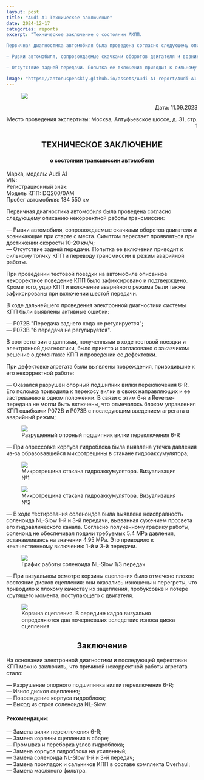 ```yaml
---
layout: post
title: "Audi A1 Техническое заключение"
date: 2024-12-17
categories: reports
excerpt: "Техническое заключение о состоянии АКПП.

Первичная диагностика автомобиля была проведена согласно следующему описанию некорректной работы трансмиссии:<br/>

— Рывки автомобиля, сопровождаемые скачками оборотов двигателя и возникающие при старте с места. Симптом перестает проявляться при достижении скорости 10-20 км/ч;<br/>

— Отсутствие задней передачи. Попытка ее включения приводит к сильному толчку КПП и переводу трансмиссии в режим аварийной работы.<br/>"

image: "https://antonuspenskiy.github.io/assets/Audi-A1-report/Audi-A1-car-photo.jpg"
---
```


<link rel="stylesheet" href="https://antonuspenskiy.github.io/assets/style.css">

<div class="article-container">

<figure>
  <img src="https://antonuspenskiy.github.io/assets/CTT-header.jpg">
</figure>

<p align="right">Дата: 11.09.2023</p>
<p align="right">Место проведения экспертизы: Москва, Алтуфьевское шоссе, д. 31, стр. 1</p>

<h2 align="center">ТЕХНИЧЕСКОЕ ЗАКЛЮЧЕНИЕ</h2>
<h4 align="center">о состоянии трансмиссии автомобиля</h4>


<p>
Марка, модель: Audi A1<br/>
VIN:<br/>
Регистрационный знак:<br/>
Модель КПП: DQ200/0AM<br/>
Пробег автомобиля: 184 550 км<br/>
</p>

<p>Первичная диагностика автомобиля была проведена согласно следующему описанию некорректной работы трансмиссии:</p>

<p>
— Рывки автомобиля, сопровождаемые скачками оборотов двигателя и возникающие при старте с места. Симптом перестает проявляться при достижении скорости 10-20 км/ч;<br/> 
— Отсутствие задней передачи. Попытка ее включения приводит к сильному толчку КПП и переводу трансмиссии в режим аварийной работы.<br/>
</p>

<p>При проведении тестовой поездки на автомобиле описанное некорректное поведение КПП было зафиксировано и подтверждено. Кроме того, удар КПП и включение аварийного режима были также зафиксированы при включении шестой передачи.</p>

<p>В ходе дальнейшего проведения электронной диагностики системы КПП были выявлены активные ошибки:</p>

<p>
— P072B "Передача заднего хода не регулируется";<br/>
— P073B "6 передача не регулируется".<br/>
</p>

<p>В соответствии с данными, полученными в ходе тестовой поездки и электронной диагностики, было принято и согласовано с заказчиком решение о демонтаже КПП и проведении ее дефектовки.</p>

<p>При дефектовке агрегата были выявлены повреждения, приводившие к его некорректной работе:</p>

<p>— Оказался разрушен опорный подшипник вилки переключения 6-R. Его поломка приводила к перекосу вилки в своих направляющих и ее застреванию в одном положении. В связи с этим 6-я и Reverse-передача не могли быть включены, что отмечалось блоком управления КПП ошибками P072B и P073B с последующим введением агрегата в аварийный режим;</p>

<figure>
  <img src="https://antonuspenskiy.github.io/assets/Audi-A1-report/Audi-A1-fork.jpg">
  <figcaption>Разрушенный опорный подшипник вилки переключения 6-R</figcaption>
</figure>

<p>— При опрессовке корпуса гидроблока была выявлена утечка давления из-за образовавшейся микротрещины в стакане гидроаккумулятора;</p>

<figure>
  <img src="https://antonuspenskiy.github.io/assets/Audi-A1-report/DCT_crack_2.jpg">
  <figcaption>Микротрещина стакана гидроаккумулятора. Визуализация №1</figcaption>
</figure>

<figure>
  <img src="https://antonuspenskiy.github.io/assets/Audi-A1-report/DCT_crack_1.jpg">
  <figcaption>Микротрещина стакана гидроаккумулятора. Визуализация №2</figcaption>
</figure>

<p>— В ходе тестирования соленоидов была выявлена неисправность соленоида NL-Slow 1-й и 3-й передачи, вызванная сужением просвета его гидравлического канала. Согласно полученному графику работы, соленоид не обеспечивал подачи требуемых 5.4 MPa давления, останавливаясь на значении 4.95 MPa. Это приводило к некачественному включению 1-й и 3-й передачи.</p>

<figure>
  <img src="https://antonuspenskiy.github.io/assets/Audi-A1-report/solenoid-benchmark-Slow-NL.jpg">
  <figcaption>График работы соленоида NL-Slow 1/3 передач</figcaption>
</figure>

<p>— При визуальном осмотре корзины сцепления было отмечено плохое состояние дисков сцепления: они оказались изношены и перегреты, что приводило к плохому качеству их зацепления, пробуксовке и потере крутящего момента, поступающего с двигателя.</p>

<figure>
  <img src="https://antonuspenskiy.github.io/assets/Audi-A1-report/Audi-A1-Clutch.jpg">
  <figcaption>Корзина сцепления. В середине кадра визуально определяются два почерневших вследствие износа диска сцепления</figcaption>
</figure>

<h2 align="center">Заключение</h2>

<p>На основании электронной диагностики и последующей дефектовки КПП можно заключить, что причиной некорректной работы агрегата стало:</p>

<p>
— Разрушение опорного подшипника вилки переключения 6-R;<br/>
— Износ дисков сцепления;<br/>
— Повреждение корпуса гидроблока;<br/>
— Выход из строя соленоида NL-Slow.<br/>
</p>

<h4>Рекомендации:</h4>
<p>
— Замена вилки переключения 6-R;<br/>
— Замена корзины сцепления в сборе;<br/>
— Промывка и переборка узлов гидроблока;<br/>
— Замена корпуса гидроблока на усиленный;<br/>
— Замена соленоида NL-Slow 1-й и 3-й передач;<br/>
— Замена прокладок и сальников КПП в составе комплекта Overhaul;<br/>
— Замена масляного фильтра.<br/>
</p>

</div>
